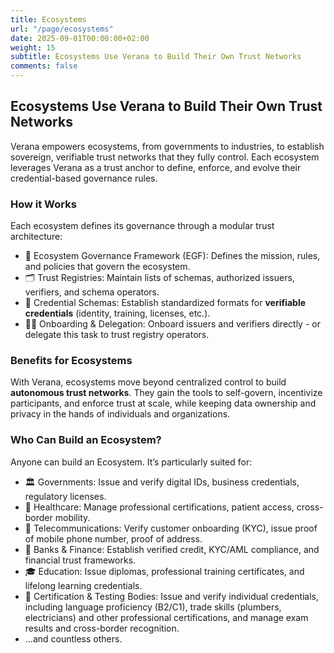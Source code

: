 ```yaml
---
title: Ecosystems
url: "/page/ecosystems"
date: 2025-09-01T00:00:00+02:00
weight: 15
subtitle: Ecosystems Use Verana to Build Their Own Trust Networks
comments: false
---
```


## Ecosystems Use Verana to Build Their Own Trust Networks

Verana empowers ecosystems, from governments to industries, to establish sovereign, verifiable trust networks that they fully control. Each ecosystem leverages Verana as a trust anchor to define, enforce, and evolve their credential-based governance rules.

### How it Works

Each ecosystem defines its governance through a modular trust architecture:

- 📜 Ecosystem Governance Framework (EGF): Defines the mission, rules, and policies that govern the ecosystem.
- 🗂️ Trust Registries: Maintain lists of schemas, authorized issuers, verifiers, and schema operators.
- 📑 Credential Schemas: Establish standardized formats for **verifiable credentials** (identity, training, licenses, etc.).
- 🧑‍⚖️ Onboarding & Delegation: Onboard issuers and verifiers directly - or delegate this task to trust registry operators.

### Benefits for Ecosystems

With Verana, ecosystems move beyond centralized control to build **autonomous trust networks**. They gain the tools to self-govern, incentivize participants, and enforce trust at scale, while keeping data ownership and privacy in the hands of individuals and organizations.

### Who Can Build an Ecosystem?

Anyone can build an Ecosystem. It’s particularly suited for:

- 🏛️ Governments: Issue and verify digital IDs, business credentials, regulatory licenses.
- 🏥 Healthcare: Manage professional certifications, patient access, cross-border mobility.
- 📡 Telecommunications: Verify customer onboarding (KYC), issue proof of mobile phone number, proof of address.
- 🏦 Banks & Finance: Establish verified credit, KYC/AML compliance, and financial trust frameworks.
- 🎓 Education: Issue diplomas, professional training certificates, and lifelong learning credentials.
- 🏅 Certification & Testing Bodies: Issue and verify individual credentials, including language proficiency (B2/C1), trade skills (plumbers, electricians) and other professional certifications, and manage exam results and cross-border recognition.
- …and countless others.
